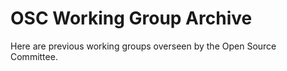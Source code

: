 # OSC Working Group Archive

Here are previous working groups overseen by the Open Source Committee.&#x20;

